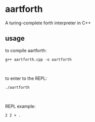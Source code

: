 # aartforth
A turing-complete forth interpreter in C++

## usage
to compile aartforth:
```
g++ aartforth.cpp -o aartforth
```
<br />

to enter to the REPL:
```
./aartforth
```

<br />

REPL example:
```forth
2 2 + .
```
